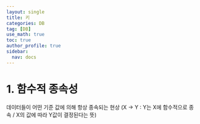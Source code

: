 ```yaml
---
layout: single
title: 키
categories: DB
tag: [DB]
use_math: true
toc: true
author_profile: true
sidebar:
  nav: docs
---
```


# 1. 함수적 종속성

데이터들이 어떤 기준 값에 의해 항상 종속되는 현상 (X -> Y : Y는 X에 함수적으로 종속 / X의 값에 따라 Y값이 결정된다는 뜻)

